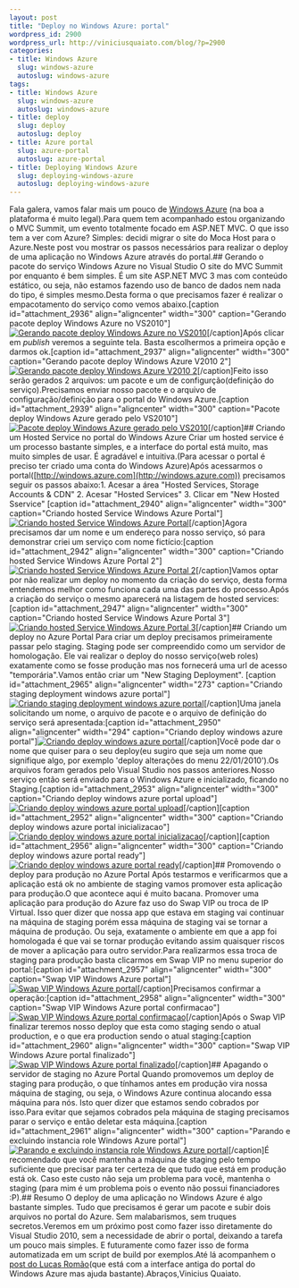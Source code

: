```yaml
--- 
layout: post
title: "Deploy no Windows Azure: portal"
wordpress_id: 2900
wordpress_url: http://viniciusquaiato.com/blog/?p=2900
categories: 
- title: Windows Azure
  slug: windows-azure
  autoslug: windows-azure
tags: 
- title: Windows Azure
  slug: windows-azure
  autoslug: windows-azure
- title: deploy
  slug: deploy
  autoslug: deploy
- title: Azure portal
  slug: azure-portal
  autoslug: azure-portal
- title: Deploying Windows Azure
  slug: deploying-windows-azure
  autoslug: deploying-windows-azure
---
```

Fala galera, vamos falar mais um pouco de [Windows Azure](http://viniciusquaiato.com/blog/category/windows-azure/) (na boa a plataforma é muito legal).Para quem tem acompanhado estou organizando o MVC Summit, um evento totalmente focado em ASP.NET MVC. O que isso tem a ver com Azure? Simples: decidi migrar o site do Moca Host para o Azure.Neste post vou mostrar os passos necessários para realizar o deploy de uma aplicação no Windows Azure através do portal.## Gerando o pacote do serviço Windows Azure no Visual Studio
O site do MVC Summit por enquanto é bem simples. É um site ASP.NET MVC 3 mas com conteúdo estático, ou seja, não estamos fazendo uso de banco de dados nem nada do tipo, é simples mesmo.Desta forma o que precisamos fazer é realizar o empacotamento do serviço como vemos abaixo.[caption id="attachment_2936" align="aligncenter" width="300" caption="Gerando pacote deploy Windows Azure no VS2010"][![Gerando pacote deploy Windows Azure no VS2010](http://viniciusquaiato.com/blog/wp-content/uploads/2011/01/Gerando-pacote-Visual-Studio-300x177.png "Gerando pacote deploy Windows Azure no VS2010")](http://viniciusquaiato.com/blog/wp-content/uploads/2011/01/Gerando-pacote-Visual-Studio.png)[/caption]Após clicar em _publish_ veremos a seguinte tela. Basta escolhermos a primeira opção e darmos ok.[caption id="attachment_2937" align="aligncenter" width="300" caption="Gerando pacote deploy Windows Azure V2010 2"][![Gerando pacote deploy Windows Azure V2010 2](http://viniciusquaiato.com/blog/wp-content/uploads/2011/01/Gerando-pacote-Visual-Studio-2-300x282.png "Gerando pacote deploy Windows Azure V2010 2")](http://viniciusquaiato.com/blog/wp-content/uploads/2011/01/Gerando-pacote-Visual-Studio-2.png)[/caption]Feito isso serão gerados 2 arquivos: um pacote e um de configurção(definição do serviço).Precisamos enviar nosso pacote e o arquivo de configuração/definição para o portal do Windows Azure.[caption id="attachment_2939" align="aligncenter" width="300" caption="Pacote deploy Windows Azure gerado pelo VS2010"][![Pacote deploy Windows Azure gerado pelo VS2010](http://viniciusquaiato.com/blog/wp-content/uploads/2011/01/Pacote-deploy-Windows-Azure-gerado-300x210.png "Pacote deploy Windows Azure gerado pelo VS2010")](http://viniciusquaiato.com/blog/wp-content/uploads/2011/01/Pacote-deploy-Windows-Azure-gerado.png)[/caption]## Criando um Hosted Service no portal do Windows Azure
Criar um hosted service é um processo bastante simples, e a interface do portal está muito, mas muito simples de usar. É agradável e intuitiva.(Para acessar o portal é preciso ter criado uma conta do Windows Azure)Após acessarmos o portal([http://windows.azure.com](http://windows.azure.com)) precisamos seguir os passos abaixo:1. Acesar a área "Hosted Services, Storage Accounts & CDN"
2. Acesar "Hosted Services"
3. Clicar em "New Hosted Sservice"
[caption id="attachment_2940" align="aligncenter" width="300" caption="Criando hosted Service Windows Azure Portal"][![Criando hosted Service Windows Azure Portal](http://viniciusquaiato.com/blog/wp-content/uploads/2011/01/Criando-hosted-Service-Windows-Azure-Portal-300x179.png "Criando hosted Service Windows Azure Portal")](http://viniciusquaiato.com/blog/wp-content/uploads/2011/01/Criando-hosted-Service-Windows-Azure-Portal.png)[/caption]Agora precisamos dar um nome e um endereço para nosso serviço, só para demonstrar criei um serviço com nome fictício:[caption id="attachment_2942" align="aligncenter" width="300" caption="Criando hosted Service Windows Azure Portal 2"][![Criando hosted Service Windows Azure Portal 2](http://viniciusquaiato.com/blog/wp-content/uploads/2011/01/Criando-hosted-Service-Windows-Azure-Portal-2-300x179.png "Criando hosted Service Windows Azure Portal 2")](http://viniciusquaiato.com/blog/wp-content/uploads/2011/01/Criando-hosted-Service-Windows-Azure-Portal-2.png)[/caption]Vamos optar por não realizar um deploy no momento da criação do serviço, desta forma entendemos melhor como funciona cada uma das partes do processo.Após a criação do serviço o mesmo aparecerá na listagem de hosted services:[caption id="attachment_2947" align="aligncenter" width="300" caption="Criando hosted Service Windows Azure Portal 3"][![Criando hosted Service Windows Azure Portal 3](http://viniciusquaiato.com/blog/wp-content/uploads/2011/01/Criando-hosted-Service-Windows-Azure-Portal-3-300x179.png "Criando hosted Service Windows Azure Portal 3")](http://viniciusquaiato.com/blog/wp-content/uploads/2011/01/Criando-hosted-Service-Windows-Azure-Portal-3.png)[/caption]## Criando um deploy no Azure Portal
Para criar um deploy precisamos primeiramente passar pelo staging. Staging pode ser compreendido como um servidor de homologação. Ele vai realizar o deploy do nosso serviço(web roles) exatamente como se fosse produção mas nos fornecerá uma url de acesso "temporária".Vamos então criar um "New Staging Deployment". [caption id="attachment_2965" align="aligncenter" width="273" caption="Criando staging deployment windows azure portal"][![Criando staging deployment windows azure portal](http://viniciusquaiato.com/blog/wp-content/uploads/2011/01/Criando-staging-deployment-windows-azure-portal.png "Criando staging deployment windows azure portal")](http://viniciusquaiato.com/blog/wp-content/uploads/2011/01/Criando-staging-deployment-windows-azure-portal.png)[/caption]Uma janela solicitando um nome, o arquivo de pacote e o arquivo de definição do serviço será apresentada:[caption id="attachment_2950" align="aligncenter" width="294" caption="Criando deploy windows azure portal"][![Criando deploy windows azure portal](http://viniciusquaiato.com/blog/wp-content/uploads/2011/01/Criando-deploy-windows-azure-portal-294x300.png "Criando deploy windows azure portal")](http://viniciusquaiato.com/blog/wp-content/uploads/2011/01/Criando-deploy-windows-azure-portal.png)[/caption]Você pode dar o nome que quiser para o seu deploy(eu sugiro que seja um nome que signifique algo, por exemplo 'deploy alterações do menu 22/01/2010').Os arquivos foram gerados pelo Visual Studio nos passos anteriores.Nosso serviço então será enviado para o Windows Azure e inicializado, ficando no Staging.[caption id="attachment_2953" align="aligncenter" width="300" caption="Criando deploy windows azure portal upload"][![Criando deploy windows azure portal upload](http://viniciusquaiato.com/blog/wp-content/uploads/2011/01/Criando-deploy-windows-azure-portal-upload-300x68.png "Criando deploy windows azure portal upload")](http://viniciusquaiato.com/blog/wp-content/uploads/2011/01/Criando-deploy-windows-azure-portal-upload.png)[/caption][caption id="attachment_2952" align="aligncenter" width="300" caption="Criando deploy windows azure portal inicializacao"][![Criando deploy windows azure portal inicializacao](http://viniciusquaiato.com/blog/wp-content/uploads/2011/01/Criando-deploy-windows-azure-portal-inicializacao-300x30.png "Criando deploy windows azure portal inicializacao")](http://viniciusquaiato.com/blog/wp-content/uploads/2011/01/Criando-deploy-windows-azure-portal-inicializacao.png)[/caption][caption id="attachment_2956" align="aligncenter" width="300" caption="Criando deploy windows azure portal ready"][![Criando deploy windows azure portal ready](http://viniciusquaiato.com/blog/wp-content/uploads/2011/01/Criando-deploy-windows-azure-portal-ready-300x82.png "Criando deploy windows azure portal ready")](http://viniciusquaiato.com/blog/wp-content/uploads/2011/01/Criando-deploy-windows-azure-portal-ready.png)[/caption]## Promovendo o deploy para produção no Azure Portal
Após testarmos e verificarmos que a aplicação está ok no ambiente de staging vamos promover esta aplicação para produção.O que acontece aqui é muito bacana. Promover uma aplicação para produção do Azure faz uso do Swap VIP ou troca de IP Virtual. Isso quer dizer que nossa app que estava em staging vai continuar na máquina de staging porém essa máquina de staging vai se tornar a máquina de produção. Ou seja, exatamente o ambiente em que a app foi homologada é que vai se tornar produção evitando assim quaisquer riscos de mover a aplicação para outro servidor.Para realizarmos essa troca de staging para produção basta clicarmos em Swap VIP no menu superior do portal:[caption id="attachment_2957" align="aligncenter" width="300" caption="Swap VIP Windows Azure portal"][![Swap VIP Windows Azure portal](http://viniciusquaiato.com/blog/wp-content/uploads/2011/01/Swap-VIP-300x63.png "Swap VIP Windows Azure portal")](http://viniciusquaiato.com/blog/wp-content/uploads/2011/01/Swap-VIP.png)[/caption]Precisamos confirmar a operação:[caption id="attachment_2958" align="aligncenter" width="300" caption="Swap VIP Windows Azure portal confirmacao"][![Swap VIP Windows Azure portal confirmacao](http://viniciusquaiato.com/blog/wp-content/uploads/2011/01/Swap-VIP-confirmacao-300x172.png "Swap VIP Windows Azure portal confirmacao")](http://viniciusquaiato.com/blog/wp-content/uploads/2011/01/Swap-VIP-confirmacao.png)[/caption]Após o Swap VIP finalizar teremos nosso deploy que esta como staging sendo o atual production, e o que era production sendo o atual staging:[caption id="attachment_2960" align="aligncenter" width="300" caption="Swap VIP Windows Azure portal finalizado"][![Swap VIP Windows Azure portal finalizado](http://viniciusquaiato.com/blog/wp-content/uploads/2011/01/Swap-VIP-finalizado-300x104.png "Swap VIP Windows Azure portal finalizado")](http://viniciusquaiato.com/blog/wp-content/uploads/2011/01/Swap-VIP-finalizado.png)[/caption]## Apagando o servidor de staging no Azure Portal
Quando promovemos um deploy de staging para produção, o que tínhamos antes em produção vira nossa máquina de staging, ou seja, o Windows Azure continua alocando essa máquina para nós. Isto quer dizer que estamos sendo cobrados por isso.Para evitar que sejamos cobrados pela máquina de staging precisamos parar o serviço e então deletar esta máquina.[caption id="attachment_2961" align="aligncenter" width="300" caption="Parando e excluindo instancia role Windows Azure portal"][![Parando e excluindo instancia role Windows Azure portal](http://viniciusquaiato.com/blog/wp-content/uploads/2011/01/Parando-role-300x66.png "Parando e excluindo instancia role Windows Azure portal")](http://viniciusquaiato.com/blog/wp-content/uploads/2011/01/Parando-role.png)[/caption]É recomendado que você mantenha a máquina de staging pelo tempo suficiente que precisar para ter certeza de que tudo que está em produção está ok. Caso este custo não seja um problema para você, mantenha o staging (para mim é um problema pois o evento não possui financiadores :P).## Resumo
O deploy de uma aplicação no Windows Azure é algo bastante simples. Tudo que precisamos é gerar um pacote e subir dois arquivos no portal do Azure. Sem malabarismos, sem truques secretos.Veremos em um próximo post como fazer isso diretamente do Visual Studio 2010, sem a necessidade de abrir o portal, deixando a tarefa um pouco mais simples. E futuramente como fazer isso de forma automatizada em um script de build por exemplos.Até lá acompanhem o [post do Lucas Romão](http://azureservicesbr.ning.com/profiles/blogs/publicando-sua-app-no-azure)(que está com a interface antiga do portal do Windows Azure mas ajuda bastante).Abraços,Vinicius Quaiato.
